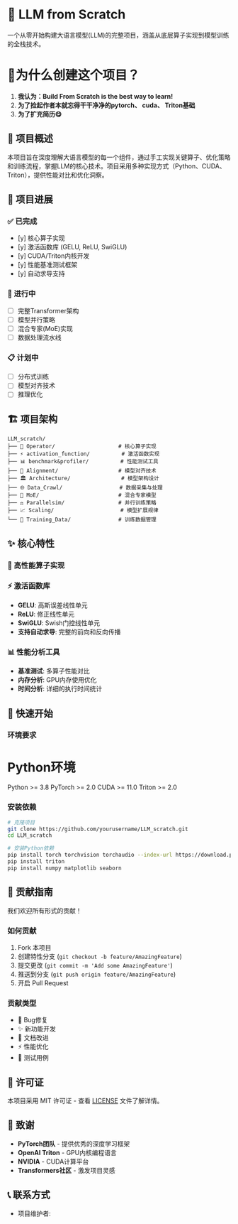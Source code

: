 # 🚀 LLM from Scratch
一个从零开始构建大语言模型(LLM)的完整项目，涵盖从底层算子实现到模型训练的全栈技术。
# 🤔为什么创建这个项目？

1. **我认为：Build From Scratch is the best way to learn!**
2. **为了捡起作者本就忘得干干净净的pytorch、 cuda、 Triton基础**
3. **为了扩充简历😋**

## 📖 项目概述

本项目旨在深度理解大语言模型的每一个组件，通过手工实现关键算子、优化策略和训练流程，掌握LLM的核心技术。项目采用多种实现方式（Python、CUDA、Triton），提供性能对比和优化洞察。


## 🎯 项目进展

### ✅ 已完成
- [y] 核心算子实现 
- [y] 激活函数库 (GELU, ReLU, SwiGLU)
- [y] CUDA/Triton内核开发
- [y] 性能基准测试框架
- [y] 自动求导支持

### 🚧 进行中
- [ ] 完整Transformer架构
- [ ] 模型并行策略
- [ ] 混合专家(MoE)实现
- [ ] 数据处理流水线

### 📋 计划中
- [ ] 分布式训练
- [ ] 模型对齐技术
- [ ] 推理优化

## 🏗️ 项目架构

```
LLM_scratch/
├── 🧮 Operator/                    # 核心算子实现
├── ⚡ activation_function/          # 激活函数实现
├── 📊 benchmark&profiler/          # 性能测试工具
├── 🎯 Alignment/                   # 模型对齐技术
├── 🏛️ Architecture/                # 模型架构设计
├── 🌐 Data_Crawl/                  # 数据采集与处理
├── 🔀 MoE/                         # 混合专家模型
├── ⚖️ Parallelsim/                 # 并行训练策略
├── 📈 Scaling/                     # 模型扩展规律
└── 💾 Training_Data/               # 训练数据管理
```

## ✨ 核心特性

### 🧮 高性能算子实现

### ⚡ 激活函数库
- **GELU**: 高斯误差线性单元
- **ReLU**: 修正线性单元  
- **SwiGLU**: Swish门控线性单元
- **支持自动求导**: 完整的前向和反向传播

### 📊 性能分析工具
- **基准测试**: 多算子性能对比
- **内存分析**: GPU内存使用优化
- **时间分析**: 详细的执行时间统计

## 🚀 快速开始

### 环境要求

# Python环境
Python >= 3.8
PyTorch >= 2.0
CUDA >= 11.0
Triton >= 2.0


### 安装依赖

```bash
# 克隆项目
git clone https://github.com/yourusername/LLM_scratch.git
cd LLM_scratch

# 安装Python依赖
pip install torch torchvision torchaudio --index-url https://download.pytorch.org/whl/cu118
pip install triton
pip install numpy matplotlib seaborn
```




## 🤝 贡献指南

我们欢迎所有形式的贡献！

### 如何贡献
1. Fork 本项目
2. 创建特性分支 (`git checkout -b feature/AmazingFeature`)
3. 提交更改 (`git commit -m 'Add some AmazingFeature'`)
4. 推送到分支 (`git push origin feature/AmazingFeature`)
5. 开启 Pull Request

### 贡献类型
- 🐛 Bug修复
- ✨ 新功能开发
- 📝 文档改进
- ⚡ 性能优化
- 🧪 测试用例

## 📄 许可证

本项目采用 MIT 许可证 - 查看 [LICENSE](LICENSE) 文件了解详情。

## 🙏 致谢

- **PyTorch团队** - 提供优秀的深度学习框架
- **OpenAI Triton** - GPU内核编程语言
- **NVIDIA** - CUDA计算平台
- **Transformers社区** - 激发项目灵感

## 📞 联系方式

- 项目维护者: [](1805112144[at]qq[dot]com)

